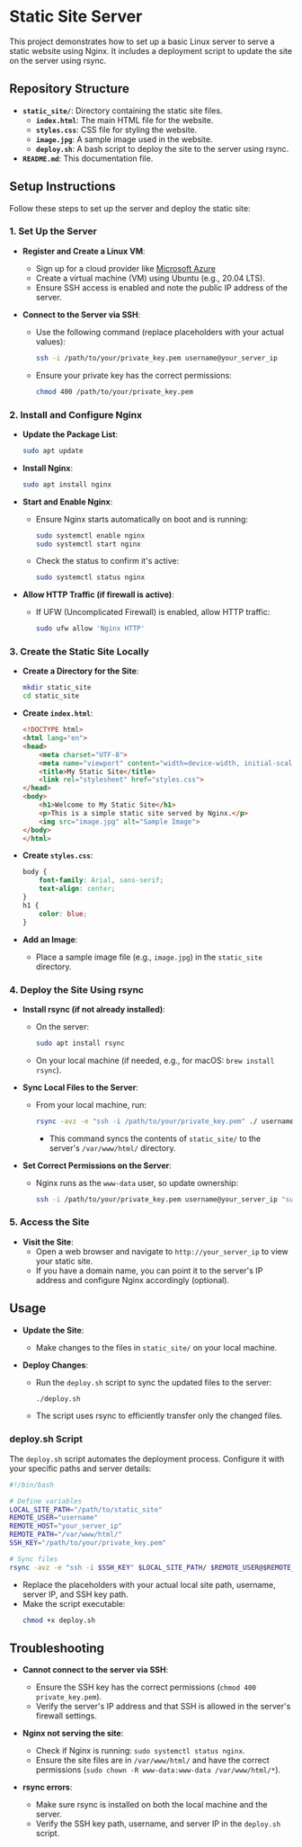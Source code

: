 # Static Site Server

This project demonstrates how to set up a basic Linux server to serve a static website using Nginx. It includes a deployment script to update the site on the server using rsync.

## Repository Structure

- **`static_site/`**: Directory containing the static site files.
  - **`index.html`**: The main HTML file for the website.
  - **`styles.css`**: CSS file for styling the website.
  - **`image.jpg`**: A sample image used in the website.
  - **`deploy.sh`**: A bash script to deploy the site to the server using rsync.
- **`README.md`**: This documentation file.

## Setup Instructions

Follow these steps to set up the server and deploy the static site:

### 1. Set Up the Server

- **Register and Create a Linux VM**:
  - Sign up for a cloud provider like [Microsoft Azure](https://azure.microsoft.com/en-us/free/)
  - Create a virtual machine (VM) using Ubuntu (e.g., 20.04 LTS).
  - Ensure SSH access is enabled and note the public IP address of the server.

- **Connect to the Server via SSH**:
  - Use the following command (replace placeholders with your actual values):
    ```bash
    ssh -i /path/to/your/private_key.pem username@your_server_ip
    ```
  - Ensure your private key has the correct permissions:
    ```bash
    chmod 400 /path/to/your/private_key.pem
    ```

### 2. Install and Configure Nginx

- **Update the Package List**:
  ```bash
  sudo apt update
  ```

- **Install Nginx**:
  ```bash
  sudo apt install nginx
  ```

- **Start and Enable Nginx**:
  - Ensure Nginx starts automatically on boot and is running:
    ```bash
    sudo systemctl enable nginx
    sudo systemctl start nginx
    ```
  - Check the status to confirm it's active:
    ```bash
    sudo systemctl status nginx
    ```

- **Allow HTTP Traffic (if firewall is active)**:
  - If UFW (Uncomplicated Firewall) is enabled, allow HTTP traffic:
    ```bash
    sudo ufw allow 'Nginx HTTP'
    ```

### 3. Create the Static Site Locally

- **Create a Directory for the Site**:
  ```bash
  mkdir static_site
  cd static_site
  ```

- **Create `index.html`**:
  ```html
  <!DOCTYPE html>
  <html lang="en">
  <head>
      <meta charset="UTF-8">
      <meta name="viewport" content="width=device-width, initial-scale=1.0">
      <title>My Static Site</title>
      <link rel="stylesheet" href="styles.css">
  </head>
  <body>
      <h1>Welcome to My Static Site</h1>
      <p>This is a simple static site served by Nginx.</p>
      <img src="image.jpg" alt="Sample Image">
  </body>
  </html>
  ```

- **Create `styles.css`**:
  ```css
  body {
      font-family: Arial, sans-serif;
      text-align: center;
  }
  h1 {
      color: blue;
  }
  ```

- **Add an Image**:
  - Place a sample image file (e.g., `image.jpg`) in the `static_site` directory.

### 4. Deploy the Site Using rsync

- **Install rsync (if not already installed)**:
  - On the server:
    ```bash
    sudo apt install rsync
    ```
  - On your local machine (if needed, e.g., for macOS: `brew install rsync`).

- **Sync Local Files to the Server**:
  - From your local machine, run:
    ```bash
    rsync -avz -e "ssh -i /path/to/your/private_key.pem" ./ username@your_server_ip:/var/www/html/
    ```
    - This command syncs the contents of `static_site/` to the server's `/var/www/html/` directory.

- **Set Correct Permissions on the Server**:
  - Nginx runs as the `www-data` user, so update ownership:
    ```bash
    ssh -i /path/to/your/private_key.pem username@your_server_ip "sudo chown -R www-data:www-data /var/www/html/*"
    ```

### 5. Access the Site

- **Visit the Site**:
  - Open a web browser and navigate to `http://your_server_ip` to view your static site.
  - If you have a domain name, you can point it to the server's IP address and configure Nginx accordingly (optional).

## Usage

- **Update the Site**:
  - Make changes to the files in `static_site/` on your local machine.

- **Deploy Changes**:
  - Run the `deploy.sh` script to sync the updated files to the server:
    ```bash
    ./deploy.sh
    ```
  - The script uses rsync to efficiently transfer only the changed files.

### deploy.sh Script

The `deploy.sh` script automates the deployment process. Configure it with your specific paths and server details:

```bash
#!/bin/bash

# Define variables
LOCAL_SITE_PATH="/path/to/static_site"
REMOTE_USER="username"
REMOTE_HOST="your_server_ip"
REMOTE_PATH="/var/www/html/"
SSH_KEY="/path/to/your/private_key.pem"

# Sync files
rsync -avz -e "ssh -i $SSH_KEY" $LOCAL_SITE_PATH/ $REMOTE_USER@$REMOTE_HOST:$REMOTE_PATH
```

- Replace the placeholders with your actual local site path, username, server IP, and SSH key path.
- Make the script executable:
  ```bash
  chmod +x deploy.sh
  ```

## Troubleshooting

- **Cannot connect to the server via SSH**:
  - Ensure the SSH key has the correct permissions (`chmod 400 private_key.pem`).
  - Verify the server's IP address and that SSH is allowed in the server's firewall settings.

- **Nginx not serving the site**:
  - Check if Nginx is running: `sudo systemctl status nginx`.
  - Ensure the site files are in `/var/www/html/` and have the correct permissions (`sudo chown -R www-data:www-data /var/www/html/*`).

- **rsync errors**:
  - Make sure rsync is installed on both the local machine and the server.
  - Verify the SSH key path, username, and server IP in the `deploy.sh` script.
